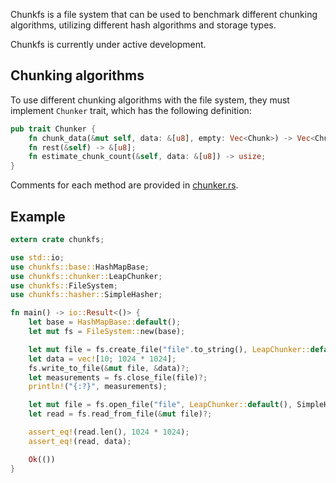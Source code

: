 Chunkfs is a file system that can be used to benchmark different chunking algorithms, utilizing different hash
algorithms and storage types.

Chunkfs is currently under active development.

## Chunking algorithms

To use different chunking algorithms with the file system, they must implement ``Chunker`` trait, which has the
following definition:

```rust
pub trait Chunker {
    fn chunk_data(&mut self, data: &[u8], empty: Vec<Chunk>) -> Vec<Chunk>;
    fn rest(&self) -> &[u8];
    fn estimate_chunk_count(&self, data: &[u8]) -> usize;
}
``` 

Comments for each method are provided in [chunker.rs](src/chunker.rs).

## Example

```rust
extern crate chunkfs;

use std::io;
use chunkfs::base::HashMapBase;
use chunkfs::chunker::LeapChunker;
use chunkfs::FileSystem;
use chunkfs::hasher::SimpleHasher;

fn main() -> io::Result<()> {
    let base = HashMapBase::default();
    let mut fs = FileSystem::new(base);

    let mut file = fs.create_file("file".to_string(), LeapChunker::default(), SimpleHasher, true)?;
    let data = vec![10; 1024 * 1024];
    fs.write_to_file(&mut file, &data)?;
    let measurements = fs.close_file(file)?;
    println!("{:?}", measurements);

    let mut file = fs.open_file("file", LeapChunker::default(), SimpleHasher)?;
    let read = fs.read_from_file(&mut file)?;

    assert_eq!(read.len(), 1024 * 1024);
    assert_eq!(read, data);

    Ok(())
}
```
